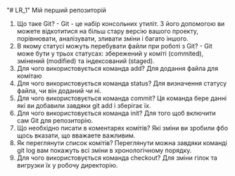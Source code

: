 "# LR_1" 
Мій перший репозиторій 
1.	Що таке Git? - Git - це набір консольних утиліт. З його допомогою ви можете відкотитися на більш стару версію вашого проекту, порівнювати, аналізувати, зливати зміни і багато іншого.
2.	В якому статусі можуть перебувати файли при роботі з Git? - Git може бути у трьох статусах: збережений у коміті (commited), змінений (modified) та індексований (staged).
3.	Для чого використовується  команда add? Для додання файла для комітаю
4.	Для чого використовується  команда status? Для визначення статусу файла, чи він доданий чи ні.
5.	Для чого використовується  команда commit? Ця команда бере данні які ви добавили завдяки git add і зберігає їх.
6.	Для чого використовується  команда init? Для того щоб включити сам Git для репозиторію.
7.	Що необхідно писати в коментарях комітів? Які зміни ви зробили фбо щось вказати, що вважаете важливим.
8.	Як переглянути список комітів? Переглянути можна завдяки команді git log вам покажуть всі зміни в хронологічному порядку.
9.	Для чого використовується  команда checkout? Для зміни гілок та вигрузки їх у робочу директорію.
 